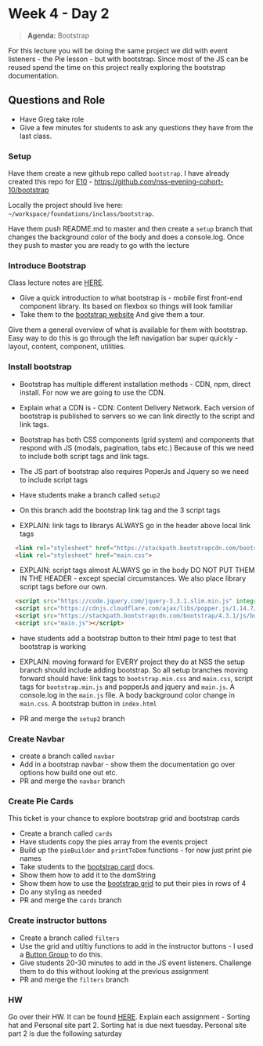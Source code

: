 # Week 4 - Day 2

> **Agenda:** Bootstrap

For this lecture you will be doing the same project we did with event listeners - the Pie lesson - but with bootstrap.  Since most of the JS can be reused spend the time on this project really exploring the bootstrap documentation.

## Questions and Role
* Have Greg take role
* Give a few minutes for students to ask any questions they have from the last class.

### Setup
Have them create a new github repo called `bootstrap`.  I have already created this repo for [E10](https://github.com/nss-evening-cohort-10/bootstrap) - https://github.com/nss-evening-cohort-10/bootstrap

Locally the project should live here: `~/workspace/foundations/inclass/bootstrap`.

Have them push README.md to master and then create a `setup` branch that changes the background color of the body and does a console.log.  Once they push to master you are ready to go with the lecture

### Introduce Bootstrap
Class lecture notes are [HERE](https://github.com/nss-nightclass-projects/Night-Class-Resources/blob/master/book-1-foundations/chapters/bootstrap.md).

* Give a quick introduction to what bootstrap is - mobile first front-end component library.  Its based on flexbox so things will look familiar
* Take them to the [bootstrap website](https://getbootstrap.com/) And give them a tour.

Give them a general overview of what is available for them with bootstrap.  Easy way to do this is go through the left navigation bar super quickly - layout, content, component, utilities.

### Install bootstrap
* Bootstrap has multiple different installation methods - CDN, npm, direct install.  For now we are going to use the CDN.
* Explain what a CDN is - CDN: Content Delivery Network.  Each version of bootstrap is published to servers so we can link directly to the script and link tags.
* Bootstrap has both CSS components (grid system) and components that respond with JS (modals, pagination, tabs etc.)  Because of this we need to include both script tags and link tags.
*  The JS part of bootstrap also requires PoperJs and Jquery so we need to include script tags

* Have students make a branch called `setup2`
* On this branch add the bootstrap link tag and the 3 script tags
* EXPLAIN:  link tags to librarys ALWAYS go in the header above local link tags
```html
  <link rel="stylesheet" href="https://stackpath.bootstrapcdn.com/bootstrap/4.3.1/css/bootstrap.min.css" integrity="sha384-ggOyR0iXCbMQv3Xipma34MD+dH/1fQ784/j6cY/iJTQUOhcWr7x9JvoRxT2MZw1T" crossorigin="anonymous">
  <link rel="stylesheet" href="main.css">
```
* EXPLAIN:  script tags almost ALWAYS go in the body DO NOT PUT THEM IN THE HEADER - except special circumstances.  We also place library script tags before our own.
```html
  <script src="https://code.jquery.com/jquery-3.3.1.slim.min.js" integrity="sha384-q8i/X+965DzO0rT7abK41JStQIAqVgRVzpbzo5smXKp4YfRvH+8abtTE1Pi6jizo" crossorigin="anonymous"></script>
  <script src="https://cdnjs.cloudflare.com/ajax/libs/popper.js/1.14.7/umd/popper.min.js" integrity="sha384-UO2eT0CpHqdSJQ6hJty5KVphtPhzWj9WO1clHTMGa3JDZwrnQq4sF86dIHNDz0W1" crossorigin="anonymous"></script>
  <script src="https://stackpath.bootstrapcdn.com/bootstrap/4.3.1/js/bootstrap.min.js" integrity="sha384-JjSmVgyd0p3pXB1rRibZUAYoIIy6OrQ6VrjIEaFf/nJGzIxFDsf4x0xIM+B07jRM" crossorigin="anonymous"></script>
  <script src="main.js"></script>
```
* have students add a bootstrap button to their html page to test that bootstrap is working
* EXPLAIN:  moving forward for EVERY project they do at NSS the setup branch should include adding bootstrap.  So all setup branches moving forward should have: link tags to `bootstrap.min.css` and `main.css`, script tags for `bootstrap.min.js` and popperJs and jquery and `main.js`.  A console.log in the `main.js` file.  A body background color change in `main.css`.  A bootstrap button in `index.html`

* PR and merge the `setup2` branch

### Create Navbar
* create a branch called `navbar`
* Add in a bootstrap navbar - show them the documentation go over options how build one out etc.
* PR and merge the `navbar` branch

### Create Pie Cards
This ticket is your chance to explore bootstrap grid and bootstrap cards
* Create a branch called `cards`
* Have students copy the pies array from the events project
* Build up the `pieBuilder` and `printToDom` functions - for now just print pie names
* Take students to the [bootstrap card](https://getbootstrap.com/docs/4.3/components/card/) docs.
* Show them how to add it to the domString
* Show them how to use the [bootstrap grid](https://getbootstrap.com/docs/4.3/layout/grid/) to put their pies in rows of 4
* Do any styling as needed
* PR and merge the `cards` branch

### Create instructor buttons
* Create a branch called `filters`
* Use the grid and utiltiy functions to add in the instructor buttons - I used a [Button Group](https://getbootstrap.com/docs/4.3/components/button-group/) to do this.
* Give students 20-30 minutes to add in the JS event listeners.  Challenge them to do this without looking at the previous assignment
* PR and merge the `filters` branch

### HW
Go over their HW.  It can be found [HERE](https://github.com/nss-evening-cohort-10/e10-homework/blob/master/week04.md).  Explain each assignment - Sorting hat and Personal site part 2. Sorting hat is due next tuesday.  Personal site part 2 is due the following saturday
